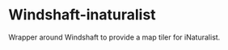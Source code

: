 Windshaft-inaturalist
=====================

Wrapper around Windshaft to provide a map tiler for iNaturalist.
